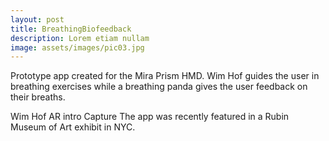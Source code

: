 ```yaml
---
layout: post
title: BreathingBiofeedback
description: Lorem etiam nullam
image: assets/images/pic03.jpg
---
```


Prototype app created for the Mira Prism HMD. Wim Hof guides the user in breathing exercises while a breathing panda gives the user feedback on their breaths.

 Wim Hof AR intro Capture
The app was recently featured in a Rubin Museum of Art exhibit in NYC.
